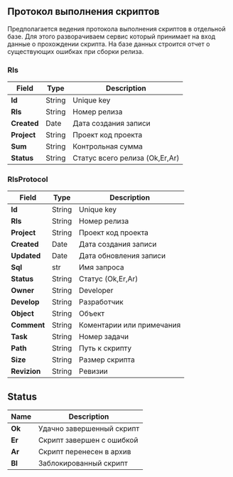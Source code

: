 ## Протокол выполнения скриптов

Предполагается ведения протокола выполнения скриптов в отдельной базе. Для этого разворачиваем сервис который принимает на вход данные о прохождении скрипта. На базе данных строится отчет о существующих ошибках при сборки релиза.

### Rls 
|Field|Type|Description
|----|-----|---|
|**Id**|String|Unique key
|**Rls**|String|Номер релиза
|**Created**|Date|Дата создания записи
|**Project**|String|Проект код проекта
|**Sum**|String|Контрольная сумма
|**Status**|String|Статус всего релиза (Ok,Er,Ar)

### RlsProtocol
|Field|Type|Description
|----|-----|---|
|**Id**|String|Unique key
|**Rls**|String|Номер релиза
|**Project**|String|Проект код проекта
|**Created**|Date|Дата создания записи
|**Updated**|Date|Дата обновления записи
|**Sql**|str|Имя запроса
|**Status**|String|Статус (Ok,Er,Ar)
|**Owner**|String|Developer
|**Develop**|String|Разработчик
|**Object**|String|Объект
|**Comment**|String|Коментарии или примечания 
|**Task**|String|Номер задачи
|**Path**|String|Путь к скрипту
|**Size**|String|Размер скрипта
|**Revizion**|String|Ревизии


## Status  
  
|Name|Description
|----|-----|
|**Ok**|Удачно завершенный скрипт
|**Er**|Скрипт завершен с ошибкой
|**Ar**|Скрипт перенесен в архив
|**Bl**|Заблокированный скрипт 

